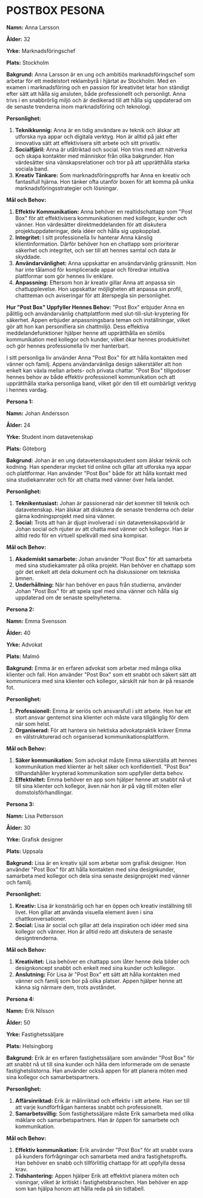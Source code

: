 # POSTBOX PESONA

**Namn:** Anna Larsson

**Ålder:** 32

**Yrke:** Marknadsföringschef

**Plats:** Stockholm

**Bakgrund:** Anna Larsson är en ung och ambitiös marknadsföringschef som arbetar för ett medelstort reklambyrå i hjärtat av Stockholm. Med en examen i marknadsföring och en passion för kreativitet letar hon ständigt efter sätt att hålla sig ansluten, både professionellt och personligt. Anna trivs i en snabbrörlig miljö och är dedikerad till att hålla sig uppdaterad om de senaste trenderna inom marknadsföring och teknologi.

**Personlighet:**

1. **Teknikkunnig:** Anna är en tidig användare av teknik och älskar att utforska nya appar och digitala verktyg. Hon är alltid på jakt efter innovativa sätt att effektivisera sitt arbete och sitt privatliv.
2. **Socialfjäril:** Anna är utåtriktad och social. Hon trivs med att nätverka och skapa kontakter med människor från olika bakgrunder. Hon värdesätter sina vänskapsrelationer och tror på att upprätthålla starka sociala band.
3. **Kreativ Tänkare:** Som marknadsföringsproffs har Anna en kreativ och fantasifull hjärna. Hon tänker ofta utanför boxen för att komma på unika marknadsföringsstrategier och lösningar.

**Mål och Behov:**

1. **Effektiv Kommunikation:** Anna behöver en realtidschattapp som "Post Box" för att effektivisera kommunikationen med kollegor, kunder och vänner. Hon värdesätter direktmeddelanden för att diskutera projektuppdateringar, dela idéer och hålla sig uppkopplad.
2. **Integritet:** I sitt professionella liv hanterar Anna känslig klientinformation. Därför behöver hon en chattapp som prioriterar säkerhet och integritet, och ser till att hennes samtal och data är skyddade.
3. **Användarvänlighet:** Anna uppskattar en användarvänlig gränssnitt. Hon har inte tålamod för komplicerade appar och föredrar intuitiva plattformar som gör hennes liv enklare.
4. **Anpassning:** Eftersom hon är kreativ gillar Anna att anpassa sin chattupplevelse. Hon uppskattar möjligheten att anpassa sin profil, chattteman och aviseringar för att återspegla sin personlighet.

**Hur "Post Box" Uppfyller Hennes Behov:** "Post Box" erbjuder Anna en pålitlig och användarvänlig chattplattform med slut-till-slut-kryptering för säkerhet. Appen erbjuder anpassningsbara teman och inställningar, vilket gör att hon kan personifiera sin chattmiljö. Dess effektiva meddelandefunktioner hjälper henne att upprätthålla en sömlös kommunikation med kollegor och kunder, vilket ökar hennes produktivitet och gör hennes professionella liv mer hanterbart.

I sitt personliga liv använder Anna "Post Box" för att hålla kontakten med vänner och familj. Appens användarvänliga design säkerställer att hon enkelt kan växla mellan arbets- och privata chattar. "Post Box" tillgodoser hennes behov av både effektiv professionell kommunikation och att upprätthålla starka personliga band, vilket gör den till ett oumbärligt verktyg i hennes vardag.



**Persona 1:**

**Namn:** Johan Andersson

**Ålder:** 24

**Yrke:** Student inom datavetenskap

**Plats:** Göteborg

**Bakgrund:** Johan är en ung datavetenskapsstudent som älskar teknik och kodning. Han spenderar mycket tid online och gillar att utforska nya appar och plattformar. Han använder "Post Box" både för att hålla kontakt med sina studiekamrater och för att chatta med vänner över hela landet.

**Personlighet:**

1. **Teknikentusiast:** Johan är passionerad när det kommer till teknik och datavetenskap. Han älskar att diskutera de senaste trenderna och delar gärna kodningsprojekt med sina vänner.
2. **Social:** Trots att han är djupt involverad i sin datavetenskapsvärld är Johan social och njuter av att chatta med vänner och kollegor. Han är alltid redo för en virtuell spelkväll med sina kompisar.

**Mål och Behov:**

1. **Akademiskt samarbete:** Johan använder "Post Box" för att samarbeta med sina studiekamrater på olika projekt. Han behöver en chattapp som gör det enkelt att dela dokument och ha diskussioner om tekniska ämnen.
2. **Underhållning:** När han behöver en paus från studierna, använder Johan "Post Box" för att spela spel med sina vänner och hålla sig uppdaterad om de senaste spelnyheterna.

**Persona 2:**

**Namn:** Emma Svensson

**Ålder:** 40

**Yrke:** Advokat

**Plats:** Malmö

**Bakgrund:** Emma är en erfaren advokat som arbetar med många olika klienter och fall. Hon använder "Post Box" som ett snabbt och säkert sätt att kommunicera med sina klienter och kollegor, särskilt när hon är på resande fot.

**Personlighet:**

1. **Professionell:** Emma är seriös och ansvarsfull i sitt arbete. Hon har ett stort ansvar gentemot sina klienter och måste vara tillgänglig för dem när som helst.
2. **Organiserad:** För att hantera sin hektiska advokatpraktik kräver Emma en välstrukturerad och organiserad kommunikationsplattform.

**Mål och Behov:**

1. **Säker kommunikation:** Som advokat måste Emma säkerställa att hennes kommunikation med klienter är helt säker och konfidentiell. "Post Box" tillhandahåller krypterad kommunikation som uppfyller detta behov.
2. **Effektivitet:** Emma behöver en app som hjälper henne att snabbt nå ut till sina klienter och kollegor, även när hon är på väg till möten eller domstolsförhandlingar.

**Persona 3:**

**Namn:** Lisa Pettersson

**Ålder:** 30

**Yrke:** Grafisk designer

**Plats:** Uppsala

**Bakgrund:** Lisa är en kreativ själ som arbetar som grafisk designer. Hon använder "Post Box" för att hålla kontakten med sina designkunder, samarbeta med kollegor och dela sina senaste designprojekt med vänner och familj.

**Personlighet:**

1. **Kreativ:** Lisa är konstnärlig och har en öppen och kreativ inställning till livet. Hon gillar att använda visuella element även i sina chattkonversationer.
2. **Social:** Lisa är social och gillar att dela inspiration och idéer med sina kollegor och vänner. Hon är alltid redo att diskutera de senaste designtrenderna.

**Mål och Behov:**

1. **Kreativitet:** Lisa behöver en chattapp som låter henne dela bilder och designkoncept snabbt och enkelt med sina kunder och kollegor.
2. **Anslutning:** För Lisa är "Post Box" ett sätt att hålla kontakten med vänner och familj som bor på olika platser. Appen hjälper henne att känna sig närmare dem, trots avståndet.

**Persona 4:**

**Namn:** Erik Nilsson

**Ålder:** 50

**Yrke:** Fastighetssäljare

**Plats:** Helsingborg

**Bakgrund:** Erik är en erfaren fastighetssäljare som använder "Post Box" för att snabbt nå ut till sina kunder och hålla dem informerade om de senaste fastighetslistorna. Han använder också appen för att planera möten med sina kollegor och samarbetspartners.

**Personlighet:**

1. **Affärsinriktad:** Erik är målinriktad och effektiv i sitt arbete. Han ser till att varje kundförfrågan hanteras snabbt och professionellt.
2. **Samarbetsvillig:** Som fastighetssäljare måste Erik samarbeta med olika mäklare och samarbetspartners. Han är öppen för samarbete och kommunikation.

**Mål och Behov:**

1. **Effektiv kommunikation:** Erik använder "Post Box" för att snabbt svara på kunders förfrågningar och samarbeta med andra fastighetsproffs. Han behöver en snabb och tillförlitlig chattapp för att uppfylla dessa krav.
2. **Tidshantering:** Appen hjälper Erik att effektivt planera möten och visningar, vilket är kritiskt i fastighetsbranschen. Han behöver en app som kan hjälpa honom att hålla reda på sin tidtabell.
